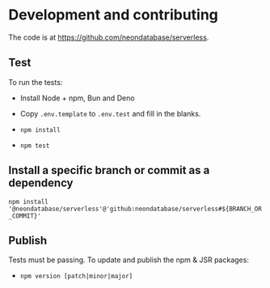 # Development and contributing

The code is at https://github.com/neondatabase/serverless.


## Test

To run the tests:

* Install Node + npm, Bun and Deno

* Copy `.env.template` to `.env.test` and fill in the blanks.

* `npm install`

* `npm test`


## Install a specific branch or commit as a dependency

`npm install '@neondatabase/serverless'@'github:neondatabase/serverless#${BRANCH_OR_COMMIT}'`


## Publish

Tests must be passing. To update and publish the npm & JSR packages:

* `npm version [patch|minor|major]`
